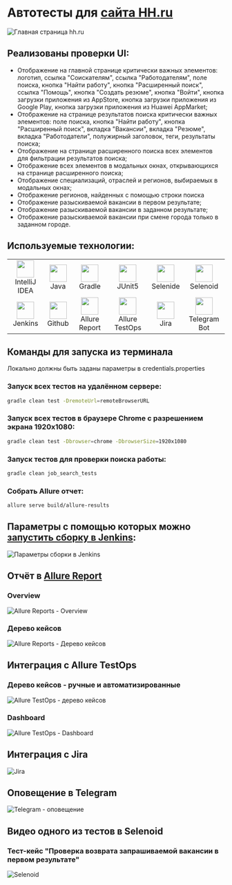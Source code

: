 # Автотесты для [сайта HH.ru](https://hh.ru)

![Главная страница hh.ru](https://user-images.githubusercontent.com/47101779/184328128-cece6a04-cb90-4f64-879b-072e16467119.png)

## Реализованы проверки UI:
- Отображение на главной странице критически важных элементов: логотип, ссылка "Соискателям", ссылка "Работодателям", поле поиска, кнопка "Найти работу", кнопка "Расширенный поиск", ссылка "Помощь", кнопка "Создать резюме", кнопка "Войти", кнопка загрузки приложения из AppStore, кнопка загрузки приложения из Google Play, кнопка загрузки приложения из Huawei AppMarket;
- Отображение на странице результатов поиска критически важных элементов: поле поиска, кнопка "Найти работу", кнопка "Расширенный поиск", вкладка "Вакансии", вкладка "Резюме", вкладка "Работодатели", полужирный заголовок, теги, результаты поиска;
- Отображение на странице расширенного поиска всех элементов для фильтрации результатов поиска;
- Отображение всех элементов в модальных окнах, открывающихся на странице расширенного поиска;
- Отображение специализаций, отраслей и регионов, выбираемых в модальных окнах;
- Отображение регионов, найденных с помощью строки поиска
- Отображение разыскиваемой вакансии в первом результате;
- Отображение разыскиваемой вакансии в заданном результате;
- Отображение разыскиваемой вакансии при смене города только в заданном городе.

## Используемые технологии:
<table>
<tbody>
<tr>
<td align="center"><src="https://www.jetbrains.com/idea/"><img src="https://starchenkov.pro/qa-guru/img/skills/Intelij_IDEA.svg" width="40" height="40"><br>IntelliJ IDEA</td>
<td align="center"><src="https://www.jetbrains.com/idea/"><img src="https://starchenkov.pro/qa-guru/img/skills/Java.svg" width="40" height="40"><br>Java</td>
<td align="center"><src="https://www.jetbrains.com/idea/"><img src="https://starchenkov.pro/qa-guru/img/skills/Gradle.svg" width="40" height="40"><br>Gradle</td>
<td align="center"><src="https://www.jetbrains.com/idea/"><img src="https://starchenkov.pro/qa-guru/img/skills/JUnit5.svg" width="40" height="40"><br>JUnit5</td>
<td align="center"><src="https://www.jetbrains.com/idea/"><img src="https://starchenkov.pro/qa-guru/img/skills/Selenide.svg" width="40" height="40"><br>Selenide</td>
<td align="center"><src="https://www.jetbrains.com/idea/"><img src="https://starchenkov.pro/qa-guru/img/skills/Selenoid.svg" width="40" height="40"><br>Selenoid</td>
</tr>
<tr>
<td align="center"><src="https://www.jetbrains.com/idea/"><img src="https://starchenkov.pro/qa-guru/img/skills/Jenkins.svg" width="40" height="40"><br>Jenkins</td>
<td align="center"><src="https://www.jetbrains.com/idea/"><img src="https://starchenkov.pro/qa-guru/img/skills/Github.svg" width="40" height="40"><br>Github</td>
<td align="center"><src="https://www.jetbrains.com/idea/"><img src="https://starchenkov.pro/qa-guru/img/skills/Allure_Report.svg" width="40" height="40"><br>Allure Report</td>
<td align="center"><src="https://www.jetbrains.com/idea/"><img src="https://starchenkov.pro/qa-guru/img/skills/Allure_EE.svg" width="40" height="40"><br>Allure TestOps</td>
<td align="center"><src="https://www.jetbrains.com/idea/"><img src="https://starchenkov.pro/qa-guru/img/skills/Jira.svg" width="40" height="40"><br>Jira</td>
<td align="center"><src="https://www.jetbrains.com/idea/"><img src="https://starchenkov.pro/qa-guru/img/skills/Telegram.svg" width="40" height="40"><br>Telegram Bot</td>
</tr>
</tbody>
</table>

## Команды для запуска из терминала
Локально должны быть заданы параметры в credentials.properties
### Запуск всех тестов на удалённом сервере:
```bash
gradle clean test -DremoteUrl=remoteBrowserURL
```
### Запуск всех тестов в браузере Chrome с разрешением экрана 1920x1080:
```bash
gradle clean test -Dbrowser=chrome -DbrowserSize=1920x1080
```
### Запуск тестов для проверки поиска работы:
```bash
gradle clean job_search_tests
```
### Собрать Allure отчет:
```bash
allure serve build/allure-results
```

## Параметры с помощью которых можно [запустить сборку в Jenkins](https://jenkins.autotests.cloud/job/C08-AShashkin-lesson13-project/build?delay=0sec):
![Параметры сборки в Jenkins](https://user-images.githubusercontent.com/47101779/184336629-f5672265-9a31-4852-b0fe-40b3d49718b6.png)

## Отчёт в [Allure Report](https://jenkins.autotests.cloud/job/C08-AShashkin-lesson13-project/allure/)
### Overview
![Allure Reports - Overview](https://user-images.githubusercontent.com/47101779/184340224-c6073b99-2fa9-45ac-9601-c8aab432e204.png)
### Дерево кейсов
![Allure Reports - Дерево кейсов](https://user-images.githubusercontent.com/47101779/184340316-41813393-64c5-4e0f-a25f-ead81f48b89d.png)

## Интеграция с Allure TestOps
### Дерево кейсов - ручные и автоматизированные
![Allure TestOps - дерево кейсов](https://user-images.githubusercontent.com/47101779/184340629-299398d5-a872-4427-bc6c-45b1dc08cb93.png)
### Dashboard
![Allure TestOps - Dashboard](https://user-images.githubusercontent.com/47101779/184340781-4bdb3d27-467e-48b2-83f4-4e7745478fec.png)

## Интеграция с Jira
![Jira](https://user-images.githubusercontent.com/47101779/184342774-48a61758-0b09-4031-adde-da114d89d027.png)

## Оповещение в Telegram
![Telegram - оповещение](https://user-images.githubusercontent.com/47101779/184342878-6ed8e5b6-6265-4268-b89a-abf10d161f95.png)

## Видео одного из тестов в Selenoid
### Тест-кейс "Проверка возврата запрашиваемой вакансии в первом результате"
![Selenoid](https://user-images.githubusercontent.com/47101779/184347813-2d4d59a7-cf60-401f-a154-29ba8aa750f1.gif)

